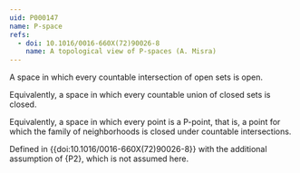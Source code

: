 ```yaml
---
uid: P000147
name: P-space
refs:
  - doi: 10.1016/0016-660X(72)90026-8
    name: A topological view of P-spaces (A. Misra)
---
```


A space in which every countable intersection of open sets is open.

Equivalently, a space in which every countable union of closed sets is closed.

Equivalently, a space in which every point is a P-point, that is, a point for which the family of neighborhoods is closed under countable intersections.

Defined in {{doi:10.1016/0016-660X(72)90026-8}} with the additional assumption of {P2}, which is not assumed here.
